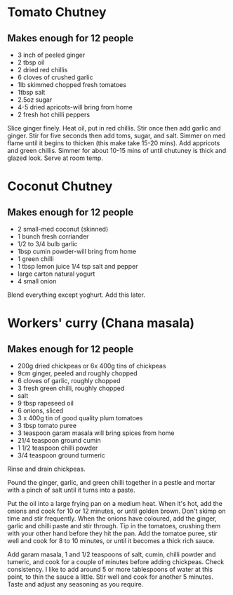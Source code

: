 # Tomato Chutney
 
## Makes enough for 12 people
 
- 3 inch of peeled ginger
- 2 tbsp oil
- 2 dried red chillis
- 6 cloves of crushed garlic
- 1lb skimmed chopped fresh tomatoes
- 1tbsp salt
- 2.5oz sugar
- 4-5 dried apricots-will bring from home
- 2 fresh hot chilli peppers

Slice ginger finely. Heat oil, put in red chillis. Stir once then add garlic and ginger. Stir for five seconds then add toms,
sugar, and salt. Simmer on med flame until it begins to thicken (this make take 15-20 mins). Add appricots and green chillis. 
Simmer for about 10-15 mins of until chutuney is thick and glazed look. Serve at room temp. 
 
# Coconut Chutney
 
## Makes enough for 12 people
 
- 2 small-med coconut (skinned)
- 1 bunch fresh corriander
- 1/2 to 3/4 bulb garlic
- 1bsp cumin powder-will bring from home
- 1 green chilli
- 1 tbsp lemon juice 1/4 tsp salt and pepper
- large carton natural yogurt
- 4 small onion

Blend everything except yoghurt. Add this later. 
 
# Workers' curry (Chana masala)
 
## Makes enough for 12 people
 
- 200g dried chickpeas or 6x 400g tins of chickpeas
- 9cm ginger, peeled and roughly chopped
- 6 cloves of garlic, roughly chopped
- 3 fresh green chilli, roughly chopped
- salt
- 9 tbsp rapeseed oil
- 6 onions, sliced
- 3 x 400g tin of good quality plum tomatoes
- 3 tbsp tomato puree
- 3 teaspoon garam masala will bring spices from home
- 21/4 teaspoon ground cumin
- 1 1/2 teaspoon chilli powder
- 3/4 teaspoon ground turmeric

Rinse and drain chickpeas. 

Pound the ginger, garlic, and green chilli together in a pestle and mortar with a pinch of salt until it turns into a 
paste.

Put the oil into a large frying pan on a medium heat. When it's hot, add the onions and cook for 10 or 12 minutes, or until
golden brown. Don't skimp on time and stir frequently. When the onions have coloured, add the ginger, garlic and chilli paste 
and stir through. Tip in the tomatoes, crushing them with your other hand before they hit the pan. Add the tomatoe puree, stir
well and cook for 8 to 10 minutes, or until it becomes a thick rich sauce.

Add garam masala, 1 and 1/2 teaspoons of salt, cumin, chilli powder and tumeric, and cook for a couple of minutes before adding
chickpeas. Check consistency. I like to add around 5 or more tablespoons of water at this point, to thin the sauce a little.
Stir well and cook for another 5 minutes. Taste and adjust any seasoning as you require.

